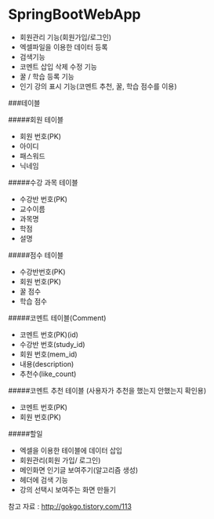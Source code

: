 # SpringBootWebApp

- 회원관리 기능(회원가입/로그인)
- 엑셀파일을 이용한 데이터 등록
- 검색기능
- 코멘트 삽입 삭제 수정 기능
- 꿀 / 학습 등록 기능
- 인기 강의 표시 기능(코멘트 추천, 꿀, 학습 점수를 이용)


###테이블

#####회원 테이블

- 회원 번호(PK)
- 아이디
- 패스워드
- 닉네임


#####수강 과목 테이블

- 수강반 번호(PK)
- 교수이름
- 과목명
- 학점
- 설명


#####점수 테이블

- 수강반번호(PK)
- 회원 번호(PK)
- 꿀 점수
- 학습 점수


#####코멘트 테이블(Comment)

- 코멘트 번호(PK)(id)
- 수강반 번호(study_id)
- 회원 번호(mem_id)
- 내용(description)
- 추천수(like_count)


#####코멘트 추천 테이블 (사용자가 추천을 했는지 안했는지 확인용)

- 코멘트 번호(PK)
- 회원 번호(PK)


#####할일

- 엑셀을 이용한 테이블에 데이터 삽입
- 회원관리(회원 가입/ 로그인)
- 메인화면 인기글 보여주기(알고리즘 생성)
- 헤더에 검색 기능
- 강의 선택시 보여주는 화면 만들기

참고 자료 : http://gokgo.tistory.com/113

